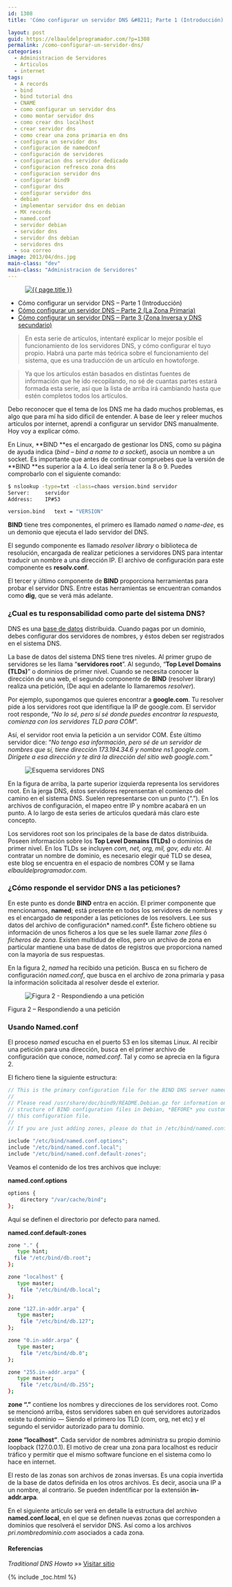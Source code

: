 ```yaml
---
id: 1308
title: 'Cómo configurar un servidor DNS &#8211; Parte 1 (Introducción)'

layout: post
guid: https://elbauldelprogramador.com/?p=1308
permalink: /como-configurar-un-servidor-dns/
categories:
  - Administracion de Servidores
  - Articulos
  - internet
tags:
  - A records
  - bind
  - bind tutorial dns
  - CNAME
  - como configurar un servidor dns
  - como montar servidor dns
  - como crear dns localhost
  - crear servidor dns
  - como crear una zona primaria en dns
  - configura un servidor dns
  - configuracion de namedconf
  - configuración de servidores
  - configuracion dns servidor dedicado
  - configuracion refresco zona dns
  - configuracion servidor dns
  - configurar bind9
  - configurar dns
  - configurar servidor dns
  - debian
  - implementar servidor dns en debian
  - MX records
  - named.conf
  - servidor debian
  - servidor dns
  - servidor dns debian
  - servidores dns
  - soa correo
image: 2013/04/dns.jpg
main-class: "dev"
main-class: "Administracion de Servidores"
---
```


<figure>
  <a href="/assets/img/2013/04/dns.jpg"><img src="/assets/img/2013/04/dns.jpg" title="{{ page.title }}" alt="{{ page.title }}" /></a>
</figure>

* Cómo configurar un servidor DNS &#8211; Parte 1 (Introducción)
* [Cómo configurar un servidor DNS &#8211; Parte 2 (La Zona Primaria)][1]
* [Cómo configurar un servidor DNS &#8211; Parte 3 (Zona Inversa y DNS secundario)][2]

>En esta serie de artículos, intentaré explicar lo mejor posible el funcionamiento de los servidores DNS, y cómo configurar el tuyo propio. Habrá una parte más teórica sobre el funcionamiento del sistema, que es una traducción de un artículo en howtoforge.

>Ya que los artículos están basados en distintas fuentes de información que he ido recopilando, no sé de cuantas partes estará formada esta serie, así que la lista de arriba irá cambiando hasta que estén completos todos los artículos.

Debo reconocer que el tema de los DNS me ha dado muchos problemas, es algo que para mí ha sido dificil de entender. A base de leer y releer muchos artículos por internet, aprendí a configurar un servidor DNS manualmente. Hoy voy a explicar cómo.

En Linux, **BIND **es el encargado de gestionar los DNS, como su página de ayuda indica (*bind &#8211; bind a name to a socket*), asocia un nombre a un socket. Es importante que antes de continuar compruebes que la versión de **BIND **es superior a la 4. Lo ideal sería tener la 8 o 9. Puedes comprobarlo con el siguiente comando:

```bash
$ nslookup -type=txt -class=chaos version.bind servidor
Server:     servidor
Address:    IP#53

version.bind   text = "VERSION"
```

**BIND** tiene tres componentes, el primero es llamado *named* o *name-dee*, es un demonio que ejecuta el lado servidor del DNS.

El segundo componente es llamado *resolver library* o biblioteca de resolución, encargada de realizar peticiones a servidores DNS para intentar traducir un nombre a una dirección IP. El archivo de configuración para este componente es **resolv.conf**.

El tercer y último componente de **BIND** proporciona herramientas para probar el servidor DNS. Entre estas herramientas se encuentran comandos como **dig**, que se verá más adelante.  

<!--ad-->

### ¿Cual es tu responsabilidad como parte del sistema DNS?

DNS es una [base de datos][3] distribuida. Cuando pagas por un dominio, debes configurar dos servidores de nombres, y éstos deben ser registrados en el sistema DNS.

La base de datos del sistema DNS tiene tres niveles. Al primer grupo de servidores se les llama “**servidores root**”. Al segundo, “**Top Level Domains (TLDs)**” o dominios de primer nivel. Cuando se necesita conocer la dirección de una web, el segundo componente de **BIND** (resolver library) realiza una petición, (De aquí en adelante lo llamaremos *resolver*).

Por ejemplo, supongamos que quieres encontrar a **google.com**. Tu resolver pide a los servidores root que identifique la IP de google.com. El servidor root responde, “*No lo sé, pero sí sé donde puedes encontrar la respuesta, comienza con los servidores TLD para COM*”.

Así, el servidor root envia la petición a un servidor COM. Éste último servidor dice: “*No tengo esa información, pero sé de un servidor de nombres que sí, tiene dirección 173.194.34.6 y nombre ns1.google.com. Dirígete a esa dirección y te dirá la dirección del sitio web google.com.”*

<figure>
  <img alt="Esquema servidores DNS" src="/assets/img/2013/02/dns.png"  />
</figure>

En la figura de arriba, la parte superior izquierda representa los servidores root. En la jerga DNS, éstos servidores reprensentan el comienzo del camino en el sistema DNS. Suelen representarse con un punto (“.”). En los archivos de configuración, el mapeo entre IP y nombre acabará en un punto. A lo largo de esta series de artículos quedará más claro este concepto.

Los servidores root son los principales de la base de datos distribuida. Poseen información sobre los **Top Level Domains (TLDs)** o dominios de primer nivel. En los TLDs se incluyen *com, net, org, mil, gov, edu etc*. Al contratar un nombre de dominio, es necesario elegir qué TLD se desea, este blog se encuentra en el espacio de nombres COM y se llama *elbauldelprogramador.com*.

### ¿Cómo responde el servidor DNS a las peticiones?

En este punto es donde **BIND** entra en acción. El primer componente que mencionamos, **named**; está presente en todos los servidores de nombres y es el encargado de responder a las peticiones de los resolvers. Lee sus datos del archivo de configuración* named.conf*. Éste fichero obtiene su información de unos ficheros a los que se les suele llamar *zone files* ó *ficheros de zona*. Existen multidud de ellos, pero un archivo de zona en particular mantiene una base de datos de registros que proporciona named con la mayoría de sus respuestas.

En la figura 2, *named* ha recibido una petición. Busca en su fichero de configuración *named.conf*, que busca en el archivo de zona primaria y pasa la información solicitada al resolver desde el exterior.

<div style="width: 421px">

<figure>
  <img alt="Figura 2 - Respondiendo a una petición" src="/assets/img/2013/02/config.png"  />
</figure>
  <p>
    Figura 2 &#8211; Respondiendo a una petición
  </p>
</div>

### Usando Named.conf

El proceso *named* escucha en el puerto 53 en los sitemas Linux. Al recibir una petición para una dirección, busca en el primer archivo de configuración que conoce, *named.conf*. Tal y como se aprecia en la figura 2.

El fichero tiene la siguiente estructura:

```cpp
// This is the primary configuration file for the BIND DNS server named.
//
// Please read /usr/share/doc/bind9/README.Debian.gz for information on the
// structure of BIND configuration files in Debian, *BEFORE* you customize
// this configuration file.
//
// If you are just adding zones, please do that in /etc/bind/named.conf.local

include "/etc/bind/named.conf.options";
include "/etc/bind/named.conf.local";
include "/etc/bind/named.conf.default-zones";
```

Veamos el contenido de los tres archivos que incluye:

**named.conf.options**

```bash
options {
    directory "/var/cache/bind";
};
```

Aquí se definen el directorio por defecto para named.

**named.conf.default-zones**

```bash
zone "." {
   type hint;
  file "/etc/bind/db.root";
};

zone "localhost" {
   type master;
    file "/etc/bind/db.local";
};

zone "127.in-addr.arpa" {
   type master;
    file "/etc/bind/db.127";
};

zone "0.in-addr.arpa" {
   type master;
    file "/etc/bind/db.0";
};

zone "255.in-addr.arpa" {
   type master;
    file "/etc/bind/db.255";
};
```

**zone &#8220;.&#8221;** contiene los nombres y direcciones de los servidores root. Como se mencionó arriba, éstos servidores saben en qué servidores autorizados existe tu dominio &#8212; Siendo el primero los TLD (com, org, net etc) y el segundo el servidor autorizado para tu dominio.

**zone &#8220;localhost&#8221;**. Cada servidor de nombres administra su propio dominio loopback (127.0.0.1). El motivo de crear una zona para localhost es reducir tráfico y permitir que el mismo software funcione en el sistema como lo hace en internet.

El resto de las zonas son archivos de zonas inversas. Es una copia invertida de la base de datos definida en los otros archivos. Es decir, asocia una IP a un nombre, al contrario. Se pueden indentificar por la extensión **in-addr.arpa**.

En el siguiente artículo ser verá en detalle la estructura del archivo **named.conf.local**, en el que se definen nuevas zonas que corresponden a dominios que resolverá el servidor DNS. Así como a los archivos *pri.nombredominio.com* asociados a cada zona.

#### Referencias

*Traditional DNS Howto* »» <a href="http://www.howtoforge.com/traditional_dns_howto" target="_blank">Visitar sitio</a>

[1]: /como-configurar-un-servidor-dns2/ "Cómo configurar un servidor DNS – Parte 2 (La Zona Primaria)"
[2]: /como-configurar-un-servidor-dns3/ "Cómo configurar un servidor DNS – Parte 3 (Zona Inversa y DNS secundario)"
[3]: https://elbauldelprogramador.com/bases-de-datos/

{% include _toc.html %}
